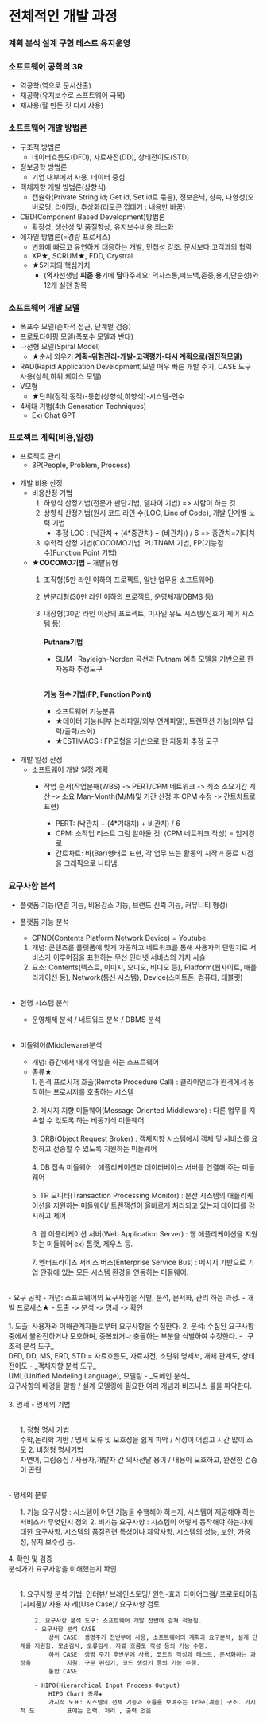 # 전체적인 개발 과정
### **계**획 **분**석 **설**계 **구**현 **테**스트 **유**지운영



### 소프트웨어 공학의 3R
- 역공학(역으로 문서산출) 
- 재공학(유지보수로 소프트웨어 극복) 
- 재사용(잘 만든 것 다시 사용)


### 소프트웨어 개발 방법론
- 구조적 방법론
	- 데이터흐름도(DFD), 자료사전(DD), 상태전이도(STD)
- 정보공학 방법론
	- 기업 내부에서 사용. 데이터 중심.
- 객체지향 개발 방법론(상향식)
	- 캡슐화(Private String id; Get id, Set id로 묶음), 정보은닉, 상속, 다형성(오버로딩, 라이딩), 추상화(리모콘 껍데기 : 내용만 바꿈)
- CBD(Component Based Development)방법론
	- 확장성, 생산성 및 품질향상, 유지보수비용 최소화
- 애자일 방법론(=경량 프로세스)
  - 변화에 빠르고 유연하게 대응하는 개발, 민첩성 강조. 문서보다 고객과의 협력
  - XP★, SCRUM★, FDD, Crystral
  - ★5가지의 핵심가치
    - (**의**사선생님 **피존** **용**기에 **담**아주세요: 의사소통,피드백,존중,용기,단순성)와 12개 실천 항목

### 소프트웨어 개발 모델
- 폭포수 모델(순차적 접근, 단계별 검증)
- 프로토타이핑 모델(폭포수 모델과 반대)
- 나선형 모델(Spiral Model) 
	- ★순서 외우기 **계획-위험관리-개발-고객평가-다시 계획으로(점진적모델)**
- RAD(Rapid Application Development)모델 
	매우 빠른 개발 주기, CASE 도구 사용(상위,하위 케이스 모델)
- V모형
	- ★단위(정적,동적)-통합(상향식,하향식)-시스템-인수
- 4세대 기법(4th Generation Techniques) 
	- Ex) Chat GPT



### 프로젝트 계획(비용,일정)
- 프로젝트 관리
	- 3P(People, Problem, Process)<br><br>
- 개발 비용 산정
  - 비용산정 기법
    1. 하향식 산정기법(전문가 판단기법, 델파이 기법) => 사람이 하는 것.
	2. 상향식 산정기법(원시 코드 라인 수(LOC, Line of Code), 개발 단계별 노력 기법 <br>
        - 추정 LOC : (낙관치 + (4*중간치) + (비관치)) / 6   => 중간치=기대치
	3. 수학적 산정 기법(COCOMO기법, PUTNAM 기법, FP(기능점수)Function Point 기법)
  - ★**COCOMO기법** – 개발유형<br> 
    1. 조직형(5만 라인 이하의 프로젝트, 일반 업무용 소프트웨어)
    2. 반분리형(30만 라인 이하의 프로젝트, 운영체제/DBMS 등)
    3. 내장형(30만 라인 이상의 프로젝트, 미사일 유도 시스템/신호기 제어 시스템 등)<br><br>
		**Putnam기법**
       - SLIM : Rayleigh-Norden 곡선과 Putnam 예측 모델을 기반으로 한 자동화 추정도구<br><br>

		**기능 점수 기법(FP, Function Point)** 
		- 소프트웨어 기능분류
		- ★데이터 기능(내부 논리파일/외부 연계파일), 트랜잭션 기능(외부 입력/출력/조회)<br>
		- ★ESTIMACS : FP모형을 기반으로 한 자동화 추정 도구<br><br>
- 개발 일정 산정
	- 소프트웨어 개발 일정 계획<br>
      - 작업 순서(작업분해(WBS) -> PERT/CPM 네트워크 -> 최소 소요기간 계산 -> 소요 Man-Month(M/M)및 기간 산정 후 CPM 수정 -> 간트차트로 표현)<br>

		- PERT: (낙관치 + (4*기대치) + 비관치) / 6
		- CPM: 소작업 리스트 그림 알아둘 것! (CPM 네트워크 작성) = 임계경로
		- 간트차트: 바(Bar)형태로 표현, 각 업무 또는 활동의 시작과 종료 시점을 그래픽으로 나타냄.


### 요구사항 분석
- 플랫폼 기능(연결 기능, 비용감소 기능, 브랜드 신뢰 기능, 커뮤니티 형성)
- 플랫폼 기능 분석
	- CPND(Contents Platform Network Device) = Youtube<br>
	1. 개념: 콘텐츠를 플랫폼에 맞게 가공하고 네트워크를 통해 사용자의 단말기로 서비스가 이루어짐을 표현하는 무선 인터넷 서비스의 가치 사슬
	2. 요소: Contents(텍스트, 이미지, 오디오, 비디오 등), Platform(웹사이트, 애플리케이션 등), Network(통신 시스템), Device(스마트폰, 컴퓨터, 태블릿)<br><br>

- 현행 시스템 분석
  - 운영체제 분석 / 네트워크 분석 / DBMS 분석<br><br>
- 미들웨어(Middleware)분석
	- 개념: 중간에서 매개 역할을 하는 소프트웨어
	- 종류★
  <ol> 
	1. 원격 프로시저 호출(Remote Procedure Call) : 클라이언트가 원격에서 동작하는 프로시저를 호출하는 시스템<br><br>
	2. 메시지 지향 미들웨어(Message Oriented Middleware) : 다른 업무를 지속할 수 있도록 하는 비동기식 미들웨어<br><br>
	3. ORB(Object Request Broker) : 객체지향 시스템에서 객체 및 서비스를 요청하고 전송할 수 있도록 지원하는 미들웨어<br><br>
	4. DB 접속 미들웨어 : 애플리케이션과 데이터베이스 서버를 연결해 주는 미들웨어<br><br>
	5. TP 모니터(Transaction Processing Monitor) : 분산 시스템의 애플리케이션을 지원하는 미들웨어/ 트랜잭션이 올바르게 처리되고 있는지 데이터를 감시하고 제어<br><br>
	6. 웹 어플리케이션 서버(Web Application Server) : 웹 애플리케이션을 지원하는 미들웨어 ex) 톰캣, 제우스 등.<br><br>
	7. 엔터프라이즈 서비스 버스(Enterprise Service Bus) : 메시지 기반으로 기업 안팎에 있는 모든 시스템 환경을 연동하는 미들웨어.<br><br>
</ol>
- 요구 공학
  - 개념: 소프트웨어의 요구사항을 식별, 분석, 문서화, 관리 하는 과정.
  - 개발 프로세스★ 
    - 도출 -> 분석 -> 명세 -> 확인<br><br>
	1. 도출: 사용자와 이해관계자들로부터 요구사항을 수집한다.
	2. 분석: 수집된 요구사항 중에서 불완전하거나 모호하며, 중복되거나 충돌하는 부분을 식별하여 수정한다. 
		- _구조적 분석 도구_<br>
		DFD, DD, MS, ERD, STD = 자료흐름도, 자료사전, 소단위 명세서, 개체 관계도, 상태 전이도
		- _객체지향 분석 도구_<br>
		UML(Unified Modeling Language), 모델링
		- _도메인 분석_<br>
		요구사항의 배경을 말함 / 설계 모델링에 필요한 여러 개념과 비즈니스 룰을 파악한다.<br><br>
	3. 명세
       - 명세의 기법<br><br>
<ol>
        1. 정형 명세 기법<br>
		수학,논리학 기반 / 명세 오류 및 모호성을 쉽게 파악 / 작성이 어렵고 시간 많이 소모
        2. 비정형 명세기법<br>
		자연어, 그림중심 / 사용자,개발자 간 의사전달 용이 / 내용이 모호하고, 완전한 검증이 곤란<br><br>
</ol>
       - 명세의 분류
<ol>
       1. 기능 요구사항 : 시스템이 어떤 기능을 수행해야 하는지, 시스템이 제공해야 하는 서비스가 무엇인지 정의
       2. 비기능 요구사항 : 시스템이 어떻게 동작해야 하는지에 대한 요구사항. 시스템의 품질관련 특성이나 제약사항. 시스템의 성능, 보안, 가용성, 유지 보수성 등.
</ol>
	4. 확인 및 검증<br>
	분석가가 요구사항을 이해했는지 확인.<br><br>
<ol>
      	1. 요구사항 분석 기법: 인터뷰/ 브레인스토밍/ 원인-효과 다이어그램/ 프로토타이핑(시제품)/ 사용	사	례(Use Case)/ 요구사항 검토

      	2. 요구사항 분석 도구: 소프트웨어 개발 전반에 걸쳐 적용됨.
		- 요구사항 분석 CASE
			상위 CASE: 생명주기 전반부에 사용, 소프트웨어의 계획과 요구분석, 설계 단				계를 지원함. 모순검사, 오류검사, 자료 흐름도 작성 등의 기능 수행.
			하위 CASE: 생명 주기 후반부에 사용, 코드의 작성과 테스트, 문서화하는 과정을 			지원. 구문 편집기, 코드 생성기 등의 기능 수행.
			통합 CASE 
		
		- HIPO(Hierarchical Input Process Output)
			HIPO Chart 종류★
			가시적 도표: 시스템의 전체 기능과 흐름을 보여주는 Tree(계층) 구조. 가시적 도			표에는 입력, 처리 , 출력 없음.
</ol>